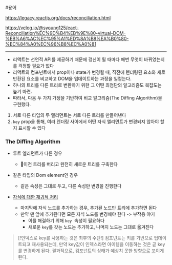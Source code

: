 #용어 

https://legacy.reactjs.org/docs/reconciliation.html

https://velog.io/@syoung125/eact-Reconciliation%EC%9D%B4%EB%9E%80-virtual-DOM-%EB%A6%AC%EC%95%A1%ED%8A%B8%EA%B0%80-%EC%84%A0%EC%96%B8%EC%A0%81

---
- 리액트는 선언적 API를 제공하기 때문에 갱신이 될 때마다 매번 무엇이 바뀌었는지를 걱정할 필요가 없다
- 리액트의 컴포넌트에서 prop이나 state가 변경될 때, 직전에 렌더링된 요소와 새로 반환된 요소를 비교하고 DOM을 업데이트하는 과정을 일컫는다.
- 하나의 트리를 다른 트리로 변환하기 위한 그 어떤 최첨단의 알고리즘도 복잡도는 높기 마련.
- 따라서, 다음 두 가지 가정을 기반하여 비교 알고리즘(The Diffing Algorithm)을 구현했다.

1. 서로 다른 타입의 두 엘리먼트는 서로 다른 트리를 만들어낸다
2. `key` prop을 통해, 여러 렌더링 사이에서 어떤 자식 엘리먼트가 변경되지 않아야 할지 표시할 수 있다

### The Diffing Algorithm
- 루트 엘리먼트가 다른 경우
	- 이전 트리를 버리고 완전히 새로운 트리를 구축한다
- 같은 타입의 Dom element인 경우
	- 같은 속성은 그대로 두고, 다른 속성만 변경을 진행한다

- [자식에 대한 재귀적 처리](https://legacy.reactjs.org/docs/reconciliation.html#recursing-on-children)
	- 마지막에 자식 노드를 추가하는 경우, 추가된 노드만 트리에 추가하면 된다
	- 만약 맨 앞에 추가된다면 모든 자식 노드를 변경해야 한다 -> 부작용 야기
		- 이를 해결하기 위해 `key`  속성이 필요하다
		- 새로운 `key`를 갖는 노드는 추가하고, 나머지 노드는 그대로 옮겨진다

> [!인덱스로 key를 사용하는 것은 최후의 수단!]
> 컴포넌트는 키를 기반으로 업데이트되고 재사용되는데, 만약 key값이 인덱스라면 아이템을 이동하는 것은 곧 key를 변경하게 된다. 결과적으로, 컴포넌트의 상태가 예상치 못한 방향으로 꼬이게 된다.